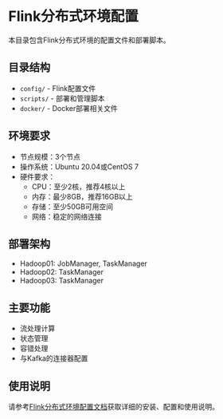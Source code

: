 # Flink分布式环境配置

本目录包含Flink分布式环境的配置文件和部署脚本。

## 目录结构

- `config/` - Flink配置文件
- `scripts/` - 部署和管理脚本
- `docker/` - Docker部署相关文件

## 环境要求

- 节点规模：3个节点
- 操作系统：Ubuntu 20.04或CentOS 7
- 硬件要求：
  - CPU：至少2核，推荐4核以上
  - 内存：最少8GB，推荐16GB以上
  - 存储：至少50GB可用空间
  - 网络：稳定的网络连接

## 部署架构

- Hadoop01: JobManager, TaskManager
- Hadoop02: TaskManager
- Hadoop03: TaskManager

## 主要功能

- 流处理计算
- 状态管理
- 容错处理
- 与Kafka的连接器配置

## 使用说明

请参考[Flink分布式环境配置文档](../flink_setup.md)获取详细的安装、配置和使用说明。
